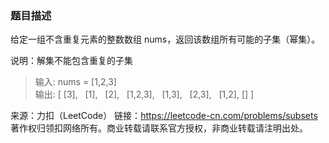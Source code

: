 ### 题目描述

给定一组不含重复元素的整数数组 nums，返回该数组所有可能的子集（幂集）。

说明：解集不能包含重复的子集

> 输入: nums = [1,2,3]    
  输出:
  [
    [3],
    [1],
    [2],
    [1,2,3],
    [1,3],
    [2,3],
    [1,2],
    []
  ]
  
  
  
  
  来源：力扣（LeetCode）
  链接：https://leetcode-cn.com/problems/subsets
  著作权归领扣网络所有。商业转载请联系官方授权，非商业转载请注明出处。